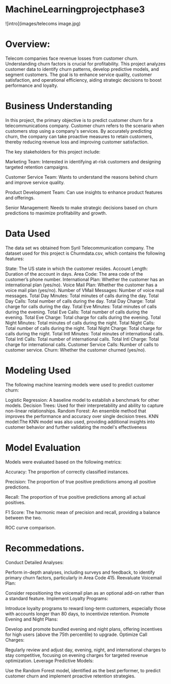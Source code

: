 # MachineLearningprojectphase3

![intro](images/telecoms image.jpg)



# Overview:


Telecom companies face revenue losses from customer churn. Understanding churn factors is crucial for profitability. This project analyzes customer data to identify churn patterns, develop predictive models, and segment customers. The goal is to enhance service quality, customer satisfaction, and operational efficiency, aiding strategic decisions to boost performance and loyalty.


# Business Understanding


In this project, the primary objective is to predict customer churn for a telecommunications company. Customer churn refers to the scenario when customers stop using a company's services. By accurately predicting churn, the company can take proactive measures to retain customers, thereby reducing revenue loss and improving customer satisfaction.


The key stakeholders for this project include:

Marketing Team: Interested in identifying at-risk customers and designing targeted retention campaigns.


Customer Service Team: Wants to understand the reasons behind churn and improve service quality.

Product Development Team: Can use insights to enhance product features and offerings.


Senior Management: Needs to make strategic decisions based on churn predictions to maximize profitability and growth.


# Data Used
The data set ws obtained from Syril Telecommunication company.
The dataset used for this project is Churmdata.csv, which contains the following features:

State: The US state in which the customer resides.
Account Length: Duration of the account in days.
Area Code: The area code of the customer’s phone number.
International Plan: Whether the customer has an international plan (yes/no).
Voice Mail Plan: Whether the customer has a voice mail plan (yes/no).
Number of VMail Messages: Number of voice mail messages.
Total Day Minutes: Total minutes of calls during the day.
Total Day Calls: Total number of calls during the day.
Total Day Charge: Total charge for calls during the day.
Total Eve Minutes: Total minutes of calls during the evening.
Total Eve Calls: Total number of calls during the evening.
Total Eve Charge: Total charge for calls during the evening.
Total Night Minutes: Total minutes of calls during the night.
Total Night Calls: Total number of calls during the night.
Total Night Charge: Total charge for calls during the night.
Total Intl Minutes: Total minutes of international calls.
Total Intl Calls: Total number of international calls.
Total Intl Charge: Total charge for international calls.
Customer Service Calls: Number of calls to customer service.
Churn: Whether the customer churned (yes/no).



# Modeling Used
The following machine learning models were used to predict customer churn:

Logistic Regression: A baseline model to establish a benchmark for other models.
Decision Trees: Used for their interpretability and ability to capture non-linear relationships.
Random Forest: An ensemble method that improves the performance and accuracy over single decision trees.
KNN model:The KNN model was also used, providing additional insights into customer behavior and further validating the model's effectiveness


# Model Evaluation
Models were evaluated based on the following metrics:

Accuracy: The proportion of correctly classified instances.


Precision: The proportion of true positive predictions among all positive predictions.


Recall: The proportion of true positive predictions among all actual positives.


F1 Score: The harmonic mean of precision and recall, providing a balance between the two.


ROC curve comparison.

# Recommedations.

Conduct Detailed Analyses:

Perform in-depth analyses, including surveys and feedback, to identify primary churn factors, particularly in Area Code 415.
Reevaluate Voicemail Plan:

Consider repositioning the voicemail plan as an optional add-on rather than a standard feature.
Implement Loyalty Programs:

Introduce loyalty programs to reward long-term customers, especially those with accounts longer than 80 days, to incentivize retention.
Promote Evening and Night Plans:

Develop and promote bundled evening and night plans, offering incentives for high users (above the 75th percentile) to upgrade.
Optimize Call Charges:

Regularly review and adjust day, evening, night, and international charges to stay competitive, focusing on evening charges for targeted revenue optimization.
Leverage Predictive Models:

Use the Random Forest model, identified as the best performer, to predict customer churn and implement proactive retention strategies.